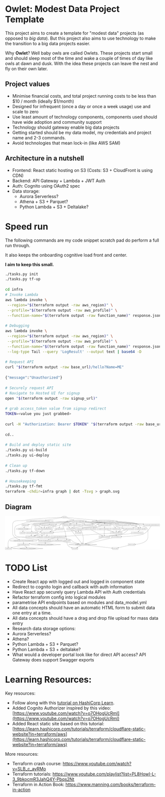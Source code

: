 # Owlet: Modest Data Project Template

This project aims to create a template for "modest data" projects (as opposed to _big data_).
But this project also aims to use technology to make the transition to a big data projects easier.

Why **Owlet**? Well baby owls are called Owlets. These projects start small and should sleep most of the time and wake a couple of times of day like owls at dawn and dusk. With the idea these projects can leave the nest and fly on their own later.

## Project values

 - Minimise financial costs, and total project running costs to be less than $10 / month (ideally $1/month)
 - Designed for infrequent (once a day or once a week usage) use and scale to zero
 - Use least amount of technology components, components used should have wide adoption and community support
 - Technology should gateway enable big data projects
 - Getting started should be my data model, my credentials and project name and 2-3 commands.
 - Avoid technologies that mean lock-in (like AWS SAM)

## Architecture in a nutshell

 - Frontend: React static hosting on S3 (Costs: S3 + CloudFront is using CDN)
 - Backend: API Gateway + Lambda + JWT Auth
 - Auth: Cognito using OAuth2 spec
 - Data storage:
   - Aurora Serverless?
   - Athena + S3 + Parquet?
   - Python Lambda + S3 + Deltalake?


# Speed run

The following commands are my code snippet scratch pad do perform a full run through.

It also keeps the onboarding cognitive load front and center. 

**I aim to keep this small.**

```bash
./tasks.py init
./tasks.py tf-up

cd infra
# Invoke Lambda
aws lambda invoke \
 --region="$(terraform output -raw aws_region)" \
 --profile="$(terraform output -raw aws_profile)" \
 --function-name="$(terraform output -raw function_name)" response.json

# Debugging
aws lambda invoke \
 --region="$(terraform output -raw aws_region)" \
 --profile="$(terraform output -raw aws_profile)" \
 --function-name="$(terraform output -raw function_name)" response.json \
 --log-type Tail --query 'LogResult' --output text | base64 -D

# Request API
curl "$(terraform output -raw base_url)/hello?Name=ME"

{"message":"Unauthorized"}

# Securely request API
# Navigate to Hosted UI for signup
open "$(terraform output -raw signup_url)"

# grab access_token value from signup redirect
TOKEN=<value you just grabbed>

curl -H "Authorization: Bearer $TOKEN" "$(terraform output -raw base_url)/hello?Name=ME"

cd..

# Build and deploy static site
./tasks.py ui-build
./tasks.py ui-deploy

# Clean up
./tasks.py tf-down

# Housekeeping
./tasks.py tf-fmt
terraform -chdir=infra graph | dot -Tsvg > graph.svg
```

## Diagram

![architecture diagram](graph.svg)

# TODO List

 - Create React app with logged out and logged in component state
 - Redirect to cognito login and callback with auth information
 - Have React app securely query Lambda API with Auth credentials
 - Refactor terraform config into logical modules
 - parametrise API endpoints based on modules and data_model.yml
 - All data concepts should have an automatic HTML form to submit data one entry at a time.
 - All data concepts should have a drag and drop file upload for mass data entry
 - Research data storage options:
  - Aurora Serverless?
  - Athena?
  - Python Lambda + S3 + Parquet?
  - Python Lambda + S3 + deltalake?
 - What would a developer portal look like for direct API access? API Gateway does support Swagger exports


# Learning Resources:

Key resources:

 - Follow along with this [tutorial on HashiCorp Learn](https://learn.hashicorp.com/tutorials/terraform/lambda-api-gateway?in=terraform/aws).
 - Added Cognito Authorizer inspired by this video: [https://www.youtube.com/watch?v=o7OHogUcRmI](https://www.youtube.com/watch?v=o7OHogUcRmI)
 - Added React static site based on this tutorial: [https://learn.hashicorp.com/tutorials/terraform/cloudflare-static-website?in=terraform/aws](https://learn.hashicorp.com/tutorials/terraform/cloudflare-static-website?in=terraform/aws)

More resources:

 - Terraform crash course: https://www.youtube.com/watch?v=SLB_c_ayRMo
 - Terraform tutorials: https://www.youtube.com/playlist?list=PL8HowI-L-3_9bkocmR3JahQ4Y-Pbqs2Nt
 - Terraform in Action Book: https://www.manning.com/books/terraform-in-action

